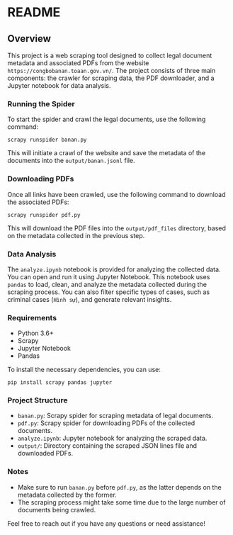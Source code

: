 # README

## Overview

This project is a web scraping tool designed to collect legal document metadata and associated PDFs from the website `https://congbobanan.toaan.gov.vn/`. The project consists of three main components: the crawler for scraping data, the PDF downloader, and a Jupyter notebook for data analysis.

### Running the Spider

To start the spider and crawl the legal documents, use the following command:

```
scrapy runspider banan.py
```

This will initiate a crawl of the website and save the metadata of the documents into the `output/banan.jsonl` file.

### Downloading PDFs

Once all links have been crawled, use the following command to download the associated PDFs:

```
scrapy runspider pdf.py
```

This will download the PDF files into the `output/pdf_files` directory, based on the metadata collected in the previous step.

### Data Analysis

The `analyze.ipynb` notebook is provided for analyzing the collected data. You can open and run it using Jupyter Notebook. This notebook uses `pandas` to load, clean, and analyze the metadata collected during the scraping process. You can also filter specific types of cases, such as criminal cases (`Hình sự`), and generate relevant insights.

### Requirements

- Python 3.6+
- Scrapy
- Jupyter Notebook
- Pandas

To install the necessary dependencies, you can use:

```
pip install scrapy pandas jupyter
```

### Project Structure

- `banan.py`: Scrapy spider for scraping metadata of legal documents.
- `pdf.py`: Scrapy spider for downloading PDFs of the collected documents.
- `analyze.ipynb`: Jupyter notebook for analyzing the scraped data.
- `output/`: Directory containing the scraped JSON lines file and downloaded PDFs.

### Notes

- Make sure to run `banan.py` before `pdf.py`, as the latter depends on the metadata collected by the former.
- The scraping process might take some time due to the large number of documents being crawled.

Feel free to reach out if you have any questions or need assistance!
